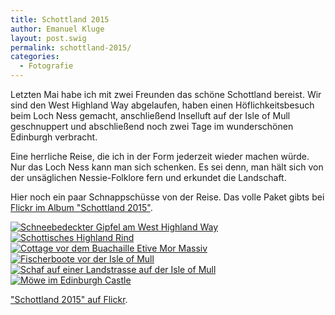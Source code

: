```yaml
---
title: Schottland 2015
author: Emanuel Kluge
layout: post.swig
permalink: schottland-2015/
categories:
  - Fotografie
---
```


Letzten Mai habe ich mit zwei Freunden das schöne Schottland bereist. Wir sind den West Highland Way abgelaufen, haben einen Höflichkeitsbesuch beim Loch Ness gemacht, anschließend Inselluft auf der Isle of Mull geschnuppert und abschließend noch zwei Tage im wunderschönen Edinburgh verbracht.

Eine herrliche Reise, die ich in der Form jederzeit wieder machen würde. Nur das Loch Ness kann man sich schenken. Es sei denn, man hält sich von der unsäglichen Nessie-Folklore fern und erkundet die Landschaft.

Hier noch ein paar Schnappschüsse von der Reise. Das volle Paket gibts bei [Flickr im Album "Schottland 2015"](https://www.flickr.com/photos/herschel_r/sets/72157655780686471).

<a href="/wp-content/uploads/2015/07/schottland-west-highland-way.jpg" rel="lightbox">
  <noscript data-src="/wp-content/uploads/2015/07/schottland-west-highland-way-480.jpg" data-alt="Schneebedeckter Gipfel am West Highland Way">
<img src="/wp-content/uploads/2015/07/schottland-west-highland-way-480.jpg" alt="Schneebedeckter Gipfel am West Highland Way">
</noscript>
</a>

<a href="/wp-content/uploads/2015/07/schottland-highland-cattle.jpg" rel="lightbox">
  <noscript data-src="/wp-content/uploads/2015/07/schottland-highland-cattle-480.jpg" data-alt="Schottisches Highland Rind">
<img src="/wp-content/uploads/2015/07/schottland-highland-cattle-480.jpg" alt="Schottisches Highland Rind">
</noscript>
</a>

<a href="/wp-content/uploads/2015/07/cottage-buachaille-etive-mor.jpg" rel="lightbox">
  <noscript data-src="/wp-content/uploads/2015/07/cottage-buachaille-etive-mor-480.jpg" data-alt="Cottage vor dem Buachaille Etive Mor Massiv">
<img src="/wp-content/uploads/2015/07/cottage-buachaille-etive-mor-480.jpg" alt="Cottage vor dem Buachaille Etive Mor Massiv">
</noscript>
</a>

<a href="/wp-content/uploads/2015/07/fischerboote-isle-mull-hebriden.jpg" rel="lightbox">
  <noscript data-src="/wp-content/uploads/2015/07/fischerboote-isle-mull-hebriden-480.jpg" data-alt="Fischerboote vor der Isle of Mull">
<img src="/wp-content/uploads/2015/07/fischerboote-isle-mull-hebriden-480.jpg" alt="Fischerboote vor der Isle of Mull">
</noscript>
</a>

<a href="/wp-content/uploads/2015/07/schaf-landstrasse-isle-mull.jpg" rel="lightbox">
  <noscript data-src="/wp-content/uploads/2015/07/schaf-landstrasse-isle-mull-480.jpg" data-alt="Schaf auf einer Landstrasse auf der Isle of Mull">
<img src="/wp-content/uploads/2015/07/schaf-landstrasse-isle-mull-480.jpg" alt="Schaf auf einer Landstrasse auf der Isle of Mull">
</noscript>
</a>

<a href="/wp-content/uploads/2015/07/moewe-edinburgh-castle.jpg" rel="lightbox">
  <noscript data-src="/wp-content/uploads/2015/07/moewe-edinburgh-castle-480.jpg" data-alt="Möwe im Edinburgh Castle">
<img src="/wp-content/uploads/2015/07/moewe-edinburgh-castle-480.jpg" alt="Möwe im Edinburgh Castle">
</noscript>
</a>

["Schottland 2015" auf Flickr](https://www.flickr.com/photos/herschel_r/sets/72157655780686471).
